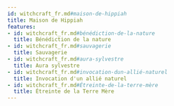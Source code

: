 ```yaml
---
id: witchcraft_fr.md#maison-de-hippiah
title: Maison de Hippiah
features:
- id: witchcraft_fr.md#bénédiction-de-la-nature
  title: Bénédiction de la nature
- id: witchcraft_fr.md#sauvagerie
  title: Sauvagerie
- id: witchcraft_fr.md#aura-sylvestre
  title: Aura sylvestre
- id: witchcraft_fr.md#invocation-dun-allié-naturel
  title: Invocation d'un allié naturel
- id: witchcraft_fr.md#Étreinte-de-la-terre-mère
  title: Étreinte de la Terre Mère
---
```


